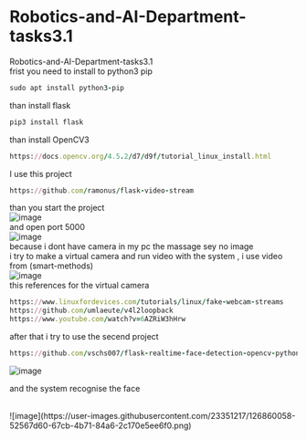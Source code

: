 # Robotics-and-AI-Department-tasks3.1
Robotics-and-AI-Department-tasks3.1
<br/>
frist you need to  install to python3 pip
```ruby
sudo apt install python3-pip
```
than install flask
```ruby
pip3 install flask
```
than install OpenCV3
```ruby
https://docs.opencv.org/4.5.2/d7/d9f/tutorial_linux_install.html
```
I use this project
```ruby
https://github.com/ramonus/flask-video-stream 
```

than you start the project 
<br/>
![image](https://user-images.githubusercontent.com/23351217/126855299-f5287a41-b0fd-4d9c-a148-d667563c74bc.png)
<br/>
and open port 5000
<br/>
![image](https://user-images.githubusercontent.com/23351217/126855319-c2a4105a-068a-46fe-893f-a11163fc0758.png)
<br/>
because i dont have camera in my pc the massage sey no image 
<br/>
i try to make a virtual camera and run video with the system , i use video from (smart-methods)
<br/>
![image](https://user-images.githubusercontent.com/23351217/126859879-37666740-c10a-4e6e-942c-4b64aadd9455.png)
<br/>
this references for the virtual camera

```ruby
https://www.linuxfordevices.com/tutorials/linux/fake-webcam-streams
https://github.com/umlaeute/v4l2loopback
https://www.youtube.com/watch?v=6AZRiW3hHrw
```
after that i try to use the secend project 
```ruby
https://github.com/vschs007/flask-realtime-face-detection-opencv-python
```
![image](https://user-images.githubusercontent.com/23351217/126860022-aae2e55a-c7f5-449c-a707-ac53fb679617.png)

and the system recognise the face

<br/>
![image](https://user-images.githubusercontent.com/23351217/126860058-52567d60-67cb-4b71-84a6-2c170e5ee6f0.png)

